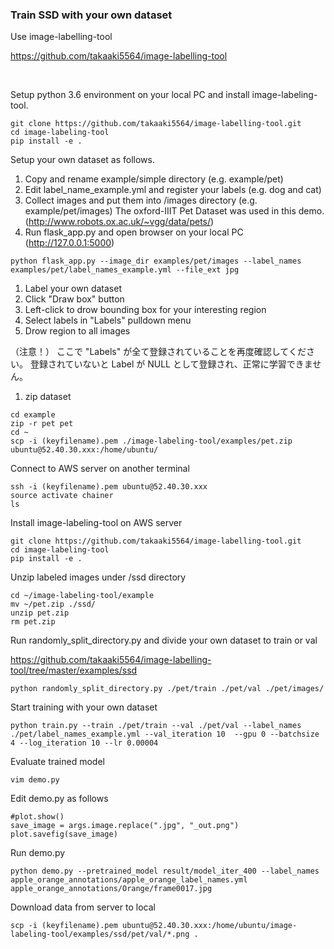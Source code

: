
### Train SSD with your own dataset

Use image-labelling-tool

https://github.com/takaaki5564/image-labelling-tool

<br>

Setup python 3.6 environment on your local PC and install image-labeling-tool.

```
git clone https://github.com/takaaki5564/image-labelling-tool.git
cd image-labeling-tool
pip install -e .
```

Setup your own dataset as follows.

1. Copy and rename example/simple directory (e.g. example/pet)
1. Edit label_name_example.yml and register your labels (e.g. dog and cat)
1. Collect images and put them into /images directory (e.g. example/pet/images)
The oxford-IIIT Pet Dataset was used in this demo. (http://www.robots.ox.ac.uk/~vgg/data/pets/)
1. Run flask_app.py and open browser on your local PC (http://127.0.0.1:5000)
```
python flask_app.py --image_dir examples/pet/images --label_names examples/pet/label_names_example.yml --file_ext jpg
```
1. Label your own dataset
  1. Click "Draw box" button
  1. Left-click to drow bounding box for your interesting region
  1. Select labels in "Labels" pulldown menu
  1. Drow region to all images

（注意！）
ここで "Labels" が全て登録されていることを再度確認してください。
登録されていないと Label が NULL として登録され、正常に学習できません。


1. zip dataset
```
cd example
zip -r pet pet
cd ~
scp -i (keyfilename).pem ./image-labeling-tool/examples/pet.zip ubuntu@52.40.30.xxx:/home/ubuntu/
```


Connect to AWS server on another terminal
```
ssh -i (keyfilename).pem ubuntu@52.40.30.xxx
source activate chainer
ls
```

Install image-labeling-tool on AWS server
```
git clone https://github.com/takaaki5564/image-labelling-tool.git
cd image-labeling-tool
pip install -e .
```

Unzip labeled images under /ssd directory
```
cd ~/image-labeling-tool/example
mv ~/pet.zip ./ssd/
unzip pet.zip
rm pet.zip
```

Run randomly_split_directory.py and divide your own dataset to train or val

https://github.com/takaaki5564/image-labelling-tool/tree/master/examples/ssd
```
python randomly_split_directory.py ./pet/train ./pet/val ./pet/images/
```

Start training with your own dataset
```
python train.py --train ./pet/train --val ./pet/val --label_names ./pet/label_names_example.yml --val_iteration 10  --gpu 0 --batchsize 4 --log_iteration 10 --lr 0.00004
```

Evaluate trained model
```
vim demo.py
```

Edit demo.py as follows

```
#plot.show()
save_image = args.image.replace(".jpg", "_out.png")
plot.savefig(save_image)
```

Run demo.py
```
python demo.py --pretrained_model result/model_iter_400 --label_names apple_orange_annotations/apple_orange_label_names.yml apple_orange_annotations/Orange/frame0017.jpg
```

Download data from server to local
```
scp -i (keyfilename).pem ubuntu@52.40.30.xxx:/home/ubuntu/image-labeling-tool/examples/ssd/pet/val/*.png .
```
